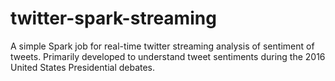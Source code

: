 # twitter-spark-streaming
A simple Spark job for real-time twitter streaming analysis of sentiment of tweets. Primarily developed to understand tweet sentiments during the 2016 United States Presidential debates.

